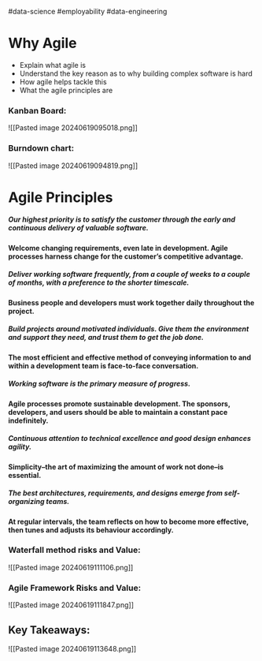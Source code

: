 #data-science #employability #data-engineering

# Why Agile

- Explain what agile is
- Understand the key reason as to why building complex software is hard
- How agile helps tackle this
- What the agile principles are

### Kanban Board:

![[Pasted image 20240619095018.png]]
### Burndown chart:

![[Pasted image 20240619094819.png]]

# Agile Principles

##### Our highest priority is to satisfy the customer through the early and continuous delivery of valuable software.
#### Welcome changing requirements, even late in development. Agile processes harness change for the customer’s competitive advantage.

##### Deliver working software frequently, from a couple of weeks to a couple of months, with a preference to the shorter timescale.

#### Business people and developers must work together daily throughout the project.

##### Build projects around motivated individuals. Give them the environment and support they need, and trust them to get the job done.

#### The most efficient and effective method of conveying information to and within a development team is face-to-face conversation.

##### Working software is the primary measure of progress.

#### Agile processes promote sustainable development. The sponsors, developers, and users should be able to maintain a constant pace indefinitely.

##### Continuous attention to technical excellence and good design enhances agility.

#### Simplicity–the art of maximizing the amount of work not done–is essential.

##### The best architectures, requirements, and designs emerge from self-organizing teams.

#### At regular intervals, the team reflects on how to become more effective, then tunes and adjusts its behaviour accordingly.


### Waterfall method risks and Value:

![[Pasted image 20240619111106.png]]

### Agile Framework Risks and Value:

![[Pasted image 20240619111847.png]]

## Key Takeaways:

![[Pasted image 20240619113648.png]]
